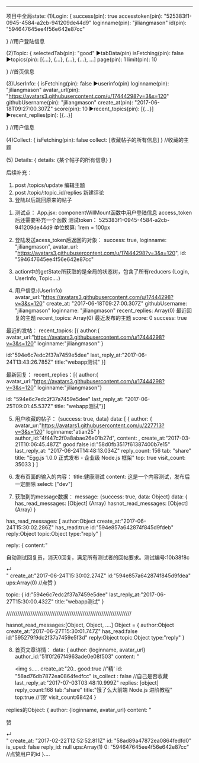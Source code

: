 ****
项目中全局state:
(1)Login: {
success(pin): true
accesstoken(pin): "525383f1-0945-4584-a2cb-941209de44d9"
loginname(pin): "jiliangmason"
id(pin): "594647645ee4f56e642e87cc" 

}  //用户登陆信息

(2)Topic: {
selectedTab(pin): "good"
▶tabData(pin)
    isFetching(pin): false
▶topics(pin): [{…}, {…}, {…}, {…}, …]
page(pin): 1
limit(pin): 10 

} //首页信息

(3)UserInfo: {
isFetching(pin): false
▶userinfo(pin)
    loginname(pin): "jiliangmason"
    avatar_url(pin): "https://avatars3.githubusercontent.com/u/17444298?v=3&s=120"
    githubUsername(pin): "jiliangmason" 
    create_at(pin): "2017-06-18T09:27:00.307Z"
    score(pin): 10
    ▶recent_topics(pin): [{…}]
    ▶recent_replies(pin): [{…}]
    
} //用户信息

(4)Collect: {
   isFetching(pin): false
    collect: [收藏帖子的所有信息]
} //收藏的主题

(5) Details:
{
    details: {某个帖子的所有信息}
}

后续补充：
1. post /topics/update 编辑主题
2. post /topic/:topic_id/replies 新建评论
3. 登陆以后跳回原来的帖子


<!-- 记录 -->
1. 测试点：
App.jsx: componentWillMount函数中用户登陆信息
access_token后还需要补充一个函数 
测试token：
525383f1-0945-4584-a2cb-941209de44d9
单位换算:
1rem = 100px

2. 登陆发送acess_token后返回的对象：
success: true, loginname: "jiliangmason", 
avatar_url: "https://avatars3.githubusercontent.com/u/17444298?v=3&s=120", 
id: "594647645ee4f56e642e87cc"

3. action中的getState所获取的是全局的状态树，包含了所有reducers
(Login, UserInfo, Topic....)

4. 用户信息:(UserInfo)
avatar_url:"https://avatars3.githubusercontent.com/u/17444298?v=3&s=120"
create_at: "2017-06-18T09:27:00.307Z"
githubUsername: "jiliangmason"
loginname: "jiliangmason"
recent_replies: Array(0) 最近回复的主题
recent_topics: Array(0) 最近发布的主题
score: 0
success: true

最近的发帖：
recent_topics: [{
author:{
avatar_url:"https://avatars3.githubusercontent.com/u/17444298?v=3&s=120"
loginname:"jiliangmason" }

id:"594e6c7edc2f37a7459e5dee"
last_reply_at:"2017-06-24T13:43:26.785Z"
title:"webapp测试" }]

最新回复：
recent_replies：[{
author:{
avatar_url:"https://avatars3.githubusercontent.com/u/17444298?v=3&s=120"
loginname:"jiliangmason"}

id: "594e6c7edc2f37a7459e5dee"
last_reply_at: "2017-06-25T09:01:45.537Z"
title: "webapp测试"}]

5. 用户收藏的帖子：
{success: true, data}
data: [
    {
        author: {
            avatar_ur:"https://avatars1.githubusercontent.com/u/227713?v=3&s=120"
            loginname:"atian25"
        }
        author_id:"4f447c2f0a8abae26e01b27d",
        content: ,
        create_at:"2017-03-21T10:06:45.487Z"
        good:false
        id:"58d0fb3517f61387400b7e15"
        last_reply_at: "2017-06-24T14:48:13.034Z"
        reply_count: 156
        tab: "share"
        title: "Egg.js 1.0.0 正式发布 - 企业级 Node.js 框架"
        top: true
        visit_count: 35033
    }
]

6. 发布页面的输入的内容：
title:健康测试 
content: 这是一个内容测试，发布后一定删除 
select: ["dev"]

7. 获取到的message数据：
message: {success: true, data: Object}
data: {
has_read_messages: [Object] (Array)
hasnot_read_messages: [Object] (Array)
}

has_read_messages: [
    author:Object
    create_at:"2017-06-24T15:30:02.286Z"
    has_read:true
    id:"594e857a642874f845d9fdeb"
    reply:Object
    topic:Object
    type:"reply"
]

reply: {
content:"<div class="markdown-text"><p>自动测试回复员，消灭0回复，满足所有测试者的回帖要求。测试编号:10b38f8c</p>↵</div>"
create_at:"2017-06-24T15:30:02.274Z"
id:"594e857a642874f845d9fdea"
ups:Array(0) //点赞
}

topic: {
id:"594e6c7edc2f37a7459e5dee"
last_reply_at:"2017-06-27T15:30:00.432Z"
title:"webapp测试"
}

///////////////////////////////////////////////////////////////////

hasnot_read_messages:[Object, Object, ....]
Object = {
    author:Object
    create_at:"2017-06-27T15:30:01.747Z"
    has_read:false
    id:"595279f9dc2f37a7459e5f3d"
    reply:Object
    topic:Object
    type:"reply"
}

8. 首页文章详情：
data: {
    author: {loginname, avatar_url}
    author_id:"51f0f267f4963ade0e08f503"
    content: "<div class="markdown-text"><p><img s.....
    create_at:"20..
    good:true //'精'
    id: "58ad76db7872ea0864fedfcc"
    is_collect : false //自己是否收藏
    last_reply_at:"2017-07-03T03:48:10.999Z"
    replies: [object]
    reply_count:168
    tab:"share"
    title:"饿了么大前端 Node.js 进阶教程"
    top:true  //‘顶’
    visit_count:68424
}

replies的Object:
{
    author: {loginname, avatar_url}
    content: "<div class="markdown-text"><p>赞</p>↵</div>"
    create_at: "2017-02-22T12:52:52.811Z"
    id: "58ad89a47872ea0864fedfd0"
    is_uped: false
    reply_id: null
    ups:Array(1)
        0: "594647645ee4f56e642e87cc" //点赞用户的id
}....






